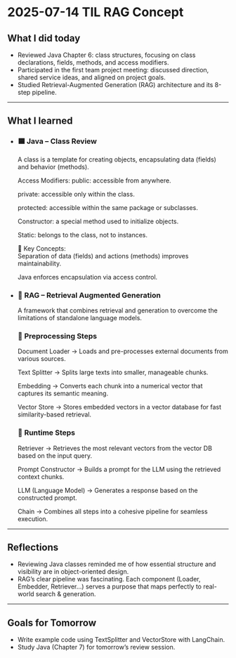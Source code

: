 # 2025-07-14 TIL RAG Concept

## What I did today
- Reviewed Java Chapter 6: class structures, focusing on class declarations, fields, methods, and access modifiers.
- Participated in the first team project meeting: discussed direction, shared service ideas, and aligned on project goals.
- Studied Retrieval-Augmented Generation (RAG) architecture and its 8-step pipeline.

---

 ## What I learned
- ### 🟦 Java – Class Review
  A class is a template for creating objects, encapsulating data (fields) and behavior (methods).
  
  Access Modifiers:
    public: accessible from anywhere.
    
    private: accessible only within the class.
    
    protected: accessible within the same package or subclasses.

  Constructor: a special method used to initialize objects.

  Static: belongs to the class, not to instances.
 
  📌 Key Concepts:    
  Separation of data (fields) and actions (methods) improves maintainability.
  
  Java enforces encapsulation via access control.

- ### 🤖 RAG – Retrieval Augmented Generation
  A framework that combines retrieval and generation to overcome the limitations of standalone language models.    

  ### 🔧 Preprocessing Steps
    Document Loader
    → Loads and pre-processes external documents from various sources.
    
    Text Splitter
    → Splits large texts into smaller, manageable chunks.
    
    Embedding
    → Converts each chunk into a numerical vector that captures its semantic meaning.
    
    Vector Store
    → Stores embedded vectors in a vector database for fast similarity-based retrieval.
  
  ### 🚀 Runtime Steps
    Retriever
    → Retrieves the most relevant vectors from the vector DB based on the input query.
    
    Prompt Constructor
    → Builds a prompt for the LLM using the retrieved context chunks.
    
    LLM (Language Model)
    → Generates a response based on the constructed prompt.
    
    Chain
    → Combines all steps into a cohesive pipeline for seamless execution.

---

## Reflections
- Reviewing Java classes reminded me of how essential structure and visibility are in object-oriented design.
- RAG’s clear pipeline was fascinating. Each component (Loader, Embedder, Retriever...) serves a purpose that maps perfectly to real-world search & generation.

---

## Goals for Tomorrow
- Write example code using TextSplitter and VectorStore with LangChain.
- Study Java (Chapter 7) for tomorrow’s review session.
